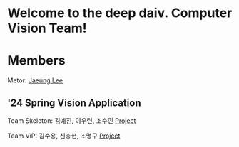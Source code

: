 # Welcome to the deep daiv. Computer Vision Team!

# Members
Metor: [Jaeung Lee](https://github.com/gnueaj)

## '24 Spring Vision Application
Team Skeleton: 김예진, 이우련, 조수민
[Project](https://github.com/deep-daiv-Computer-Vision/ViP)

Team ViP: 김수용, 신충현, 조명구 
[Project](https://github.com/deep-daiv-Computer-Vision/Skeleton)

